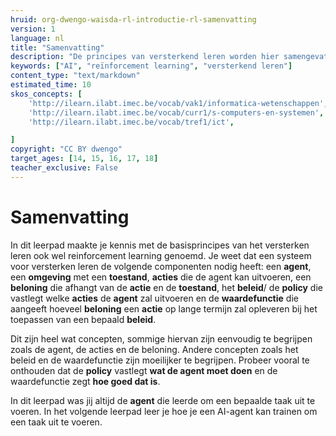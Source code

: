 ```yaml
---
hruid: org-dwengo-waisda-rl-introductie-rl-samenvatting
version: 1
language: nl
title: "Samenvatting"
description: "De principes van versterkend leren worden hier samengevat."
keywords: ["AI", "reïnforcement learning", "versterkend leren"]
content_type: "text/markdown"
estimated_time: 10
skos_concepts: [
    'http://ilearn.ilabt.imec.be/vocab/vak1/informatica-wetenschappen', 
    'http://ilearn.ilabt.imec.be/vocab/curr1/s-computers-en-systemen',
    'http://ilearn.ilabt.imec.be/vocab/tref1/ict',

]
copyright: "CC BY dwengo"
target_ages: [14, 15, 16, 17, 18]
teacher_exclusive: False
---
```


# Samenvatting

In dit leerpad maakte je kennis met de basisprincipes van het versterken leren ook wel reinforcement learning genoemd. Je weet dat een systeem voor versterken leren de volgende componenten nodig heeft: een **agent**, een **omgeving** met een **toestand**, **acties** die de agent kan uitvoeren, een **beloning** die afhangt van de **actie** en de **toestand**, het **beleid**/ de **policy** die vastlegt welke **acties** de **agent** zal uitvoeren en de **waardefunctie** die aangeeft hoeveel **beloning** een **actie** op lange termijn zal opleveren bij het toepassen van een bepaald **beleid**.

Dit zijn heel wat concepten, sommige hiervan zijn eenvoudig te begrijpen zoals de agent, de acties en de beloning. Andere concepten zoals het beleid en de waardefunctie zijn moeilijker te begrijpen. Probeer vooral te onthouden dat de **policy** vastlegt **wat de agent moet doen** en de waardefunctie zegt **hoe goed dat is**.

In dit leerpad was jij altijd de **agent** die leerde om een bepaalde taak uit te voeren. In het volgende leerpad leer je hoe je een AI-agent kan trainen om een taak uit te voeren.